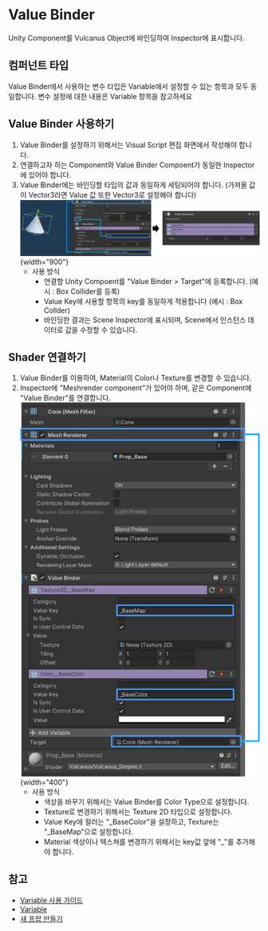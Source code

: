 # Value Binder

Unity Component를 Vulcanus Object에 바인딩하여 Inspector에 표시합니다.


## 컴퍼넌트 타입

Value Binder에서 사용하는 변수 타입은 Variable에서 설정할 수 있는 항목과 모두 동일합니다.
변수 설정에 대한 내용은 Variable 항목을 참고하세요


## Value Binder 사용하기
1. Value Binder를 설정하기 위해서는 Visual Script 편집 화면에서 작성해야 합니다.
2. 연결하고자 하는 Component와 Value Binder Compoent가 동일한 Inspector에 있어야 합니다.
3. Value Binder에는 바인딩할 타입의 값과 동일하게 세팅되어야 합니다. (가져올 값이 Vector3라면 Value 값 또한 Vector3로 설정해야 합니다)
   ![](./media/image/How-to-Use-Valuebinder-Boxcollider.png){width="900"}
   - 사용 방식
     - 연결할 Unity Compoent를 "Value Binder > Target"에 등록합니다. (예시 : Box Collider를 등록)
     - Value Key에 사용할 항목의 key를 동일하게 적용합니다 (예시 : Box Collder)
     - 바인딩한 결과는 Scene Inspector에 표시되며, Scene에서 인스턴스 데이터로 값을 수정할 수 있습니다.


## Shader 연결하기
1. Value Binder를 이용하여, Material의 Color나 Texture를 변경할 수 있습니다.
2. Inspector에 "Meshrender component"가 있어야 하며, 같은 Component에 "Value Binder"를 연결합니다.
    ![](./media/image/How-to-Use-Valuebinder-Prop.png){width="400"}
   - 사용 방식
     - 색상을 바꾸기 위해서는 Value Binder를 Color Type으로 설정합니다.
     - Texture로 변경하기 위해서는 Texture 2D 타입으로 설정합니다.
     - Value Key에 컬러는 "_BaseColor"을 설정하고, Texture는 "_BaseMap"으로 설정합니다.
     - Material 색상이나 텍스쳐를 변경하기 위해서는 key값 앞에 "_"를 추가해야 합니다.


## 참고
- [Variable 사용 가이드](Setting-variable.md)
- [Variable](Variable.md)
- [새 프랍 만들기](How-to-Create-Custom-Prop.md)